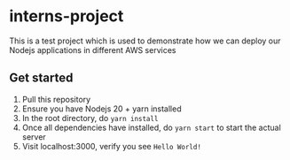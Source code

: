 # interns-project

This is a test project which is used to demonstrate how we can deploy our
Nodejs applications in different AWS services

## Get started

1. Pull this repository
2. Ensure you have Nodejs 20 + yarn installed
3. In the root directory, do `yarn install`
4. Once all dependencies have installed, do `yarn start` to start the actual
   server
5. Visit localhost:3000, verify you see `Hello World!`
